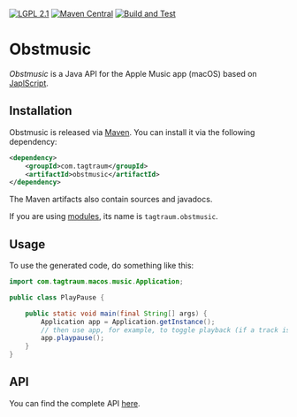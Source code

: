 [![LGPL 2.1](https://img.shields.io/badge/License-LGPL_2.1-blue.svg)](https://www.gnu.org/licenses/old-licenses/lgpl-2.1.html)
[![Maven Central](https://maven-badges.herokuapp.com/maven-central/com.tagtraum/obstmusic/badge.svg)](https://maven-badges.herokuapp.com/maven-central/com.tagtraum/obstmusic)
[![Build and Test](https://github.com/hendriks73/obstmusic/workflows/Build%20and%20Test/badge.svg)](https://github.com/hendriks73/obstmusic/actions)


# Obstmusic

*Obstmusic* is a Java API for the Apple Music app (macOS) based on
[JaplScript](https://github.com/hendriks73/japlscript).


## Installation

Obstmusic is released via [Maven](https://maven.apache.org).
You can install it via the following dependency:

```xml
<dependency>
    <groupId>com.tagtraum</groupId>
    <artifactId>obstmusic</artifactId>
</dependency>
```

The Maven artifacts also contain sources and javadocs. 

If you are using [modules](https://en.wikipedia.org/wiki/Java_Platform_Module_System),
its name is `tagtraum.obstmusic`.


## Usage
                           
To use the generated code, do something like this:

```java
import com.tagtraum.macos.music.Application;

public class PlayPause {

    public static void main(final String[] args) {
        Application app = Application.getInstance();
        // then use app, for example, to toggle playback (if a track is in the player)
        app.playpause();
    }
}
```

## API

You can find the complete API [here](https://hendriks73.github.io/obstmusic/com/tagtraum/macos/music/package-summary.html). 
